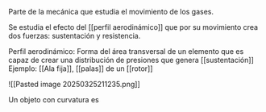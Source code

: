 Parte de la mecánica que estudia el movimiento de los gases.

Se estudia el efecto del [[perfil aerodinámico]] que por su movimiento crea dos fuerzas: sustentación y resistencia.

Perfil aerodinámico:
Forma del área transversal de un elemento que es capaz de crear una distribución de presiones que genera [[sustentación]]
Ejemplo: [[Ala fija]], [[palas]] de un [[rotor]]

![[Pasted image 20250325211235.png]]

Un objeto con curvatura es 